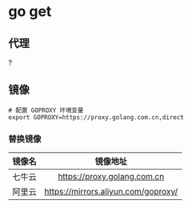 # go get

## 代理

?

## 镜像

```shell
# 配置 GOPROXY 环境变量
export GOPROXY=https://proxy.golang.com.cn,direct
```
### 替换镜像

| 镜像名 |              镜像地址               |
| :----: | :---------------------------------: |
| 七牛云 |     https://proxy.golang.com.cn     |
| 阿里云 | https://mirrors.aliyun.com/goproxy/ |
